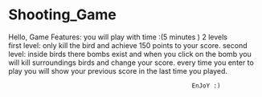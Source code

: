 # Shooting_Game

 Hello, Game Features:
you will play with time :(5 minutes ) 2 levels   
first level:
only kill the bird and achieve 150 points to your score.
second level:
inside birds there bombs exist and when you click on the bomb you will kill surroundings birds and change your score.
every time you enter to play
 you will show your previous score in the last time you played.
                                            
                                                       EnJoY :)
